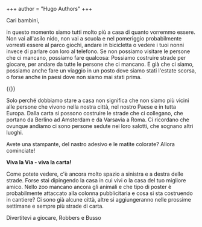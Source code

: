 +++
author = "Hugo Authors"
+++

Cari bambini,

in questo momento siamo tutti molto più a casa di quanto vorremmo essere. Non vai all'asilo nido, non vai a scuola e nel pomeriggio probabilmente vorresti essere al parco giochi, andare in bicicletta o vedere i tuoi nonni invece di parlare con loro al telefono. Se non possiamo visitare le persone che ci mancano, possiamo fare qualcosa: Possiamo costruire strade per giocare, per andare da tutte le persone che ci mancano. E già che ci siamo, possiamo anche fare un viaggio in un posto dove siamo stati l'estate scorsa, o forse anche in paesi dove non siamo mai stati prima.

{{<gallery>}}

Solo perché dobbiamo stare a casa non significa che non siamo più vicini alle persone che vivono nella nostra città, nel nostro Paese e in tutta Europa. Dalla carta si possono costruire le strade che ci collegano, che portano da Berlino ad Amsterdam e da Varsavia a Roma. Ci ricordano che ovunque andiamo ci sono persone sedute nei loro salotti, che sognano altri luoghi.

Avete una stampante, del nastro adesivo e le matite colorate? Allora cominciate!

**Viva la Via - viva la carta!**

Come potete vedere, c'è ancora molto spazio a sinistra e a destra delle strade. Forse stai dipingendo la casa in cui vivi o la casa del tuo migliore amico. Nello zoo mancano ancora gli animali e che tipo di poster è probabilmente attaccato alla colonna pubblicitaria e cosa si sta costruendo in cantiere? Ci sono già alcune città, altre si aggiungeranno nelle prossime settimane e sempre più strade di carta.

Divertitevi a giocare, Robbers e Busso
